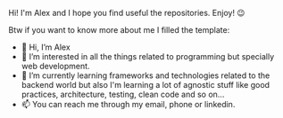 Hi! I'm Alex and I hope you find useful the repositories. Enjoy! 😉

Btw if you want to know more about me I filled the template:
- 👋 Hi, I’m Alex
- 👀 I’m interested in all the things related to programming but specially web development.
- 🌱 I’m currently learning frameworks and technologies related to the backend world but also I'm learning a lot of agnostic stuff like good practices, architecture, testing, clean code and so on...
- 📫 You can reach me through my email, phone or linkedin.
<!-- - 💞️ I’m looking to collaborate on ... -->

<!---
dev4l3x/dev4l3x is a ✨ special ✨ repository because its `README.md` (this file) appears on your GitHub profile.
You can click the Preview link to take a look at your changes.
--->
